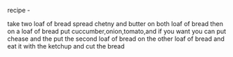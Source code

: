 recipe -

take two loaf of bread spread chetny and butter on both loaf of bread then on a loaf of bread put cuccumber,onion,tomato,and if you want you can put chease and the put the second loaf of bread on the other loaf of bread and eat it with the ketchup and cut the bread 